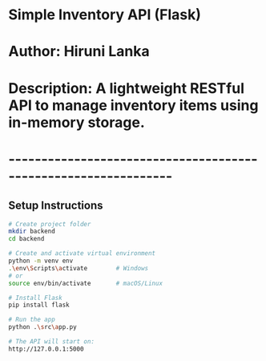 # Simple Inventory API (Flask)
# Author: Hiruni Lanka
# Description: A lightweight RESTful API to manage inventory items using in-memory storage.
# ---------------------------------------------------------------

##  Setup Instructions

```bash
# Create project folder
mkdir backend
cd backend

# Create and activate virtual environment
python -m venv env
.\env\Scripts\activate        # Windows
# or
source env/bin/activate       # macOS/Linux

# Install Flask
pip install flask

# Run the app
python .\src\app.py

# The API will start on:
http://127.0.0.1:5000

